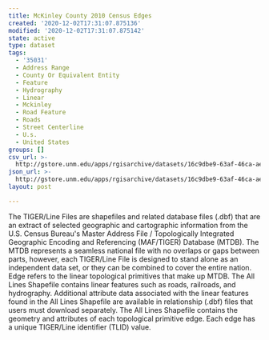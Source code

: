```yaml
---
title: McKinley County 2010 Census Edges
created: '2020-12-02T17:31:07.875136'
modified: '2020-12-02T17:31:07.875142'
state: active
type: dataset
tags:
  - '35031'
  - Address Range
  - County Or Equivalent Entity
  - Feature
  - Hydrography
  - Linear
  - Mckinley
  - Road Feature
  - Roads
  - Street Centerline
  - U.s.
  - United States
groups: []
csv_url: >-
  http://gstore.unm.edu/apps/rgisarchive/datasets/16c9dbe9-63af-46ca-ae86-f137157365f1/tl_2010_35031_edges.derived.csv
json_url: >-
  http://gstore.unm.edu/apps/rgisarchive/datasets/16c9dbe9-63af-46ca-ae86-f137157365f1/tl_2010_35031_edges.derived.json
layout: post

---
```

The TIGER/Line Files are shapefiles and related database files (.dbf) that are an extract of selected geographic and cartographic information from the U.S. Census Bureau's Master Address File / Topologically Integrated Geographic Encoding and Referencing (MAF/TIGER) Database (MTDB).  The MTDB represents a seamless national file with no overlaps or gaps between parts, however, each TIGER/Line File is designed to stand alone as an independent data set, or they can be combined to cover the entire nation.  Edge refers to the linear topological primitives that make up MTDB.  The All Lines Shapefile contains linear features such as roads, railroads, and hydrography.  Additional attribute data associated with the linear features found in the All Lines Shapefile are available in relationship (.dbf) files that users must download separately.  The All Lines Shapefile contains the geometry and attributes of each topological primitive edge.  Each edge has a unique TIGER/Line identifier (TLID) value.  

